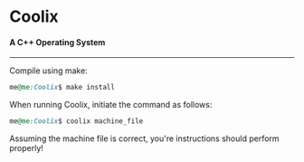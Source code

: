 # Coolix
#### A C++ Operating System

---

Compile using make:

```ruby
me@me:Coolix$ make install
```

When running Coolix, initiate the command as follows:
```ruby
me@me:Coolix$ coolix machine_file
```

Assuming the machine file is correct, you're instructions should perform properly!

